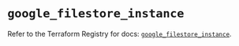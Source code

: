 # `google_filestore_instance`

Refer to the Terraform Registry for docs: [`google_filestore_instance`](https://registry.terraform.io/providers/hashicorp/google-beta/6.7.0/docs/resources/google_filestore_instance).
